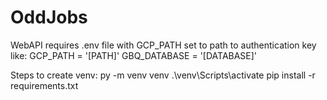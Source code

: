 # OddJobs

WebAPI requires .env file with GCP_PATH set to path to authentication key like:
GCP_PATH = '[PATH]'
GBQ_DATABASE = '[DATABASE]'

Steps to create venv:
py -m venv venv
.\venv\Scripts\activate
pip install -r requirements.txt